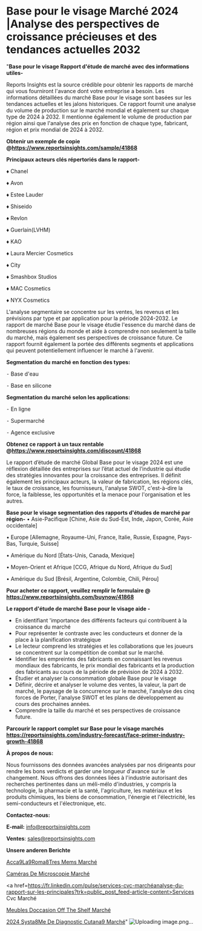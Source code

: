 # Base pour le visage Marché 2024 |Analyse des perspectives de croissance précieuses et des tendances actuelles 2032

"<strong>Base pour le visage Rapport d'étude de marché avec des informations utiles-</strong>

Reports Insights est la source crédible pour obtenir les rapports de marché qui vous fourniront l'avance dont votre entreprise a besoin. Les informations détaillées du marché Base pour le visage sont basées sur les tendances actuelles et les jalons historiques. Ce rapport fournit une analyse du volume de production sur le marché mondial et également sur chaque type de 2024 à 2032. Il mentionne également le volume de production par région ainsi que l'analyse des prix en fonction de chaque type, fabricant, région et prix mondial de 2024 à 2032.

<strong><b>Obtenir un exemple de copie @</b></strong><a href=https://www.reportsinsights.com/sample/41868><strong><b>https://www.reportsinsights.com/sample/41868</b></strong></a>

<b>Principaux acteurs clés répertoriés dans le rapport-</b>

<b> </b>♦ Chanel

♦ Avon

♦ Estee Lauder

♦ Shiseido

♦ Revlon

♦ Guerlain(LVHM)

♦ KAO

♦ Laura Mercier Cosmetics

♦ City

♦ Smashbox Studios

♦ MAC Cosmetics

♦ NYX Cosmetics

L'analyse segmentaire se concentre sur les ventes, les revenus et les prévisions par type et par application pour la période 2024-2032. Le rapport de marché Base pour le visage étudie l'essence du marché dans de nombreuses régions du monde et aide à comprendre non seulement la taille du marché, mais également ses perspectives de croissance future. Ce rapport fournit également la portée des différents segments et applications qui peuvent potentiellement influencer le marché à l'avenir.

<strong>Segmentation du marché en fonction des types:</strong>


⁃ Base d'eau

⁃ Base en silicone

<strong>Segmentation du marché selon les applications:</strong>


⁃ En ligne

⁃ Supermarché

⁃ Agence exclusive

<strong><b>Obtenez ce rapport à un taux rentable @</b></strong><a href=https://www.reportsinsights.com/discount/41868><strong><b>https://www.reportsinsights.com/discount/41868</b></strong></a>

Le rapport d’étude de marché Global Base pour le visage 2024 est une réflexion détaillée des entreprises sur l’état actuel de l’industrie qui étudie des stratégies innovantes pour la croissance des entreprises. Il définit également les principaux acteurs, la valeur de fabrication, les régions clés, le taux de croissance, les fournisseurs, l'analyse SWOT, c'est-à-dire la force, la faiblesse, les opportunités et la menace pour l'organisation et les autres.

<strong>Base pour le visage segmentation des rapports d'études de marché par région-</strong>
• Asie-Pacifique [Chine, Asie du Sud-Est, Inde, Japon, Corée, Asie occidentale]

• Europe [Allemagne, Royaume-Uni, France, Italie, Russie, Espagne, Pays-Bas, Turquie, Suisse]

• Amérique du Nord [États-Unis, Canada, Mexique]

• Moyen-Orient et Afrique [CCG, Afrique du Nord, Afrique du Sud]

• Amérique du Sud [Brésil, Argentine, Colombie, Chili, Pérou]

<strong>Pour acheter ce rapport, veuillez remplir le formulaire @   <a href=https://www.reportsinsights.com/buynow/41868>https://www.reportsinsights.com/buynow/41868</a></strong>

<strong>Le rapport d'étude de marché Base pour le visage aide -</strong>
<ul>
  <li>En identifiant 'importance des différents facteurs qui contribuent à la croissance du marché</li>
  <li>Pour représenter le contraste avec les conducteurs et donner de la place à la planification stratégique</li>
  <li>Le lecteur comprend les stratégies et les collaborations que les joueurs se concentrent sur la compétition de combat sur le marché.</li>
  <li>Identifier les empreintes des fabricants en connaissant les revenus mondiaux des fabricants, le prix mondial des fabricants et la production des fabricants au cours de la période de prévision de 2024 à 2032.</li>
  <li>Étudier et analyser la consommation globale Base pour le visage</li>
  <li>Définir, décrire et analyser le volume des ventes, la valeur, la part de marché, le paysage de la concurrence sur le marché, l'analyse des cinq forces de Porter, l'analyse SWOT et les plans de développement au cours des prochaines années.</li>
  <li>Comprendre la taille du marché et ses perspectives de croissance future.</li>
</ul>

<strong>Parcourir le rapport complet sur Base pour le visage marchés <a href=https://reportsinsights.com/industry-forecast/face-primer-industry-growth-41868>https://reportsinsights.com/industry-forecast/face-primer-industry-growth-41868</a></strong>

<strong>À propos de nous:</strong>

Nous fournissons des données avancées analysées par nos dirigeants pour rendre les bons verdicts et garder une longueur d'avance sur le changement. Nous offrons des données liées à l'industrie autorisant des recherches pertinentes dans un méli-mélo d'industries, y compris la technologie, la pharmacie et la santé, l'agriculture, les matériaux et les produits chimiques, les biens de consommation, l'énergie et l'électricité, les semi-conducteurs et l'électronique, etc.

<strong>Contactez-nous:</strong>

<strong>E-mail:</strong> <a href=mailto:info@reportsinsights.com>info@reportsinsights.com</a>

<strong>Ventes</strong>: <a href=mailto:sales@reportsinsights.com>sales@reportsinsights.com</a>

<strong>Unsere anderen Berichte</strong>

<a href=https://www.linkedin.com/pulse/acc%C3%A9l%C3%A9rom%C3%A8tres-mems-march%C3%A9-2024-2032-part-gleoe/>Acca9La9Roma8Tres Mems Marché</a>

<a href=https://www.linkedin.com/pulse/caméras-de-microscopie-marché-2024-possibilités-mkxoc/>Caméras De Microscopie Marché</a>

<a href=https://fr.linkedin.com/pulse/services-cvc-marchéanalyse-du-rapport-sur-les-principales?trk=public_post_feed-article-content>Services Cvc Marché</a>

<a href=https://www.linkedin.com/pulse/meubles-doccasion-off-the-shelf-march%C3%A9-analyse-4numf/>Meubles Doccasion Off The Shelf Marché</a>

<a href=https://www.linkedin.com/pulse/2024-syst%C3%A8me-de-diagnostic-cutan%C3%A9-march%C3%A9-analyse-ylhjc/>2024 Systa8Me De Diagnostic Cutana9 Marché</a>"
![Uploading image.png…]()
